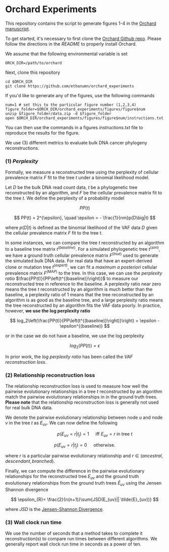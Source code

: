 Orchard Experiments
=================

This repository contains the script to generate figures 1-4 in the [Orchard manuscript](https://biorxiv.org/). 

To get started, it's necessary to first clone the [Orchard Github repo](https://github.com/morrislab/orchard). Please follow the directions in the *README* to properly install Orchard.

We assume that the following environmental variable is set 

```
ORCH_DIR=/path/to/orchard
```

Next, clone this repository

```
cd $ORCH_DIR 
git clone https://github.com/ethanumn/orchard_experiments
```

If you'd like to generate any of the figures, use the following commands

```
num=1 # set this to the particular figure number (1,2,3,4)
figure_folder=$ORCH_DIR/orchard_experiments/figures/figure$num
unzip $figure_folder/data.zip -d $figure_folder
open $ORCH_DIR/orchard_experiments/figures/figure$num/instructions.txt
```

You can then use the commands in a figures *instructions.txt* file to reproduce the results for the figure.



We use (3) different metrics to evaluate bulk DNA cancer phylogeny reconstructions. 

### (1) *Perplexity*

Formally, we measure a reconstructed tree using the perplexity of cellular prevalence matrix $F$ fit to the tree $t$ under a binomial likelihood model. 

Let $D$ be the bulk DNA read count data, $t$ be a phylogenetic tree reconstructed by an algorithm, and $F$ be the cellular prevalence matrix fit to the tree $t$. We define the perplexity of a probability model

$$
PP(t) 
$$

$$
PP(t) = 2^{\epsilon}, \quad \epsilon = - \frac{1}{nm}p(D\big|t)
$$

where $p\left(D\big|t\right)$ is defined as the binomial likelihood of the VAF data $D$ given the cellular prevalence matrix $F$  fit to the tree $t$.

In some instances, we can compare the tree $t$ reconstructed by an algorithm to a baseline tree matrix $t^{(baseline)}$. For a simulated phylogenetic tree $t^{(sim)}$, we have a ground truth cellular prevalence matrix $F^{(true)}$ used to generate the simulated bulk DNA data. For real data that have an expert-derived clone or mutation tree $t^{(expert)}$, we can fit a *maximum a posteriori* cellular prevalence matrix $F^{(MAP)}$ to the tree. In this case, we can use the *perplexity ratio* $\frac{PP(t)}{PP\left(t^{(baseline)}\right)}$ to measure our reconstructed tree  in reference to the baseline. A perplexity ratio near zero means the tree $t$ reconstructed by an algorithm is much better than the baseline, a perplexity ratio of 1 means that the tree reconstructed by an algorithm is as good as the baseline tree, and a large perplexity ratio means the tree reconstructed by an algorithm fits the VAF data poorly. In practice, however, **we use the log perplexity ratio** 

$$
log_2\left(\frac{PP(t)}{PP\left(t^{(baseline)}\right)}\right) = \epsilon - \epsilon^{(baseline)}
$$

or in the case we do not have a baseline, we use the log perplexity

$$
log_2\left(PP(t)\right) = \epsilon
$$

In prior work, the *log perplexity ratio* has been called the *VAF reconstruction loss*.

### (2) Relationship reconstruction loss

The relationship reconstruction loss is used to measure how well the pairwise evolutionary relationships in a tree $t$ reconstructed by an algorithm match the pairwise evolutionary relationships in in the ground truth trees. **Please note** that the relationship reconstruction loss is generally not used for real bulk DNA data.

We denote the pairwise evolutionary relationship between node $u$ and node $v$ in the tree $t$ as $E_{uv}$. We can now define the following

$$
    \qquad\qquad p(E_{uv} = r|t_j) = 1 \quad \text{ iff } E_{uv} = r \text{ in tree } t
$$

$$
      p(E_{uv} = r|t_j) = 0 \quad \text{ otherwise.}
$$

where $r$ is a particular pairwise evolutionary relationship and $r \in (ancestral, descendant, branched)$.

Finally, we can compute the difference in the pairwise evolutionary relationships for the reconstructed tree $E_{uv}$ and the ground truth evolutionary relationships from the ground truth trees $\tilde{E}_{uv}$ using the Jensen Shannon divergence

$$
    \epsilon_{R}= \frac{2}{n(n+1)}\sum{JSD(E_{uv}|| \tilde{E}_{uv})}
$$

where $JSD$ is the [Jensen-Shannon Divergence](https://en.wikipedia.org/wiki/Jensen%E2%80%93Shannon_divergence).

### (3) Wall clock run time

We use the number of seconds that a method takes to complete it reconstruction(s) to compare run times between different algorithms. We generally report wall clock run time in seconds as a power of ten.
